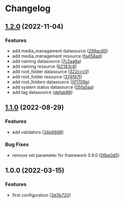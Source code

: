 # Changelog

## [1.2.0](https://github.com/devopsarr/terraform-provider-radarr/compare/v1.1.0...v1.2.0) (2022-11-04)


### Features

* add media_management datasource ([299ac85](https://github.com/devopsarr/terraform-provider-radarr/commit/299ac85241b519fb7a00553608bf23edc2087965))
* add media_management resource ([fa458ad](https://github.com/devopsarr/terraform-provider-radarr/commit/fa458adc50a0cfd0a3206e4aa25c641f79d1e50c))
* add naming datasource ([7c2aa8a](https://github.com/devopsarr/terraform-provider-radarr/commit/7c2aa8a130d4cb877f890b5d2e06a243668f3f47))
* add naming resource ([62183c6](https://github.com/devopsarr/terraform-provider-radarr/commit/62183c6e06b76de87380d2538b174bd7bfc835e6))
* add root_folder datasource ([322ccc0](https://github.com/devopsarr/terraform-provider-radarr/commit/322ccc0a2a2bb426c58249d71f5b50d6193e93c1))
* add root_folder resource ([374f87f](https://github.com/devopsarr/terraform-provider-radarr/commit/374f87f4738fa17fd1feac2630f1fbb1db6b038d))
* add root_folders datasource ([0f1709a](https://github.com/devopsarr/terraform-provider-radarr/commit/0f1709ae59ce11ec99df4ea6a4078d63e2a548ec))
* add system status datasource ([05fa5aa](https://github.com/devopsarr/terraform-provider-radarr/commit/05fa5aa8f1128ca9178c693a7375ad6ce7ed2f1f))
* add tag datasource ([defab86](https://github.com/devopsarr/terraform-provider-radarr/commit/defab8632c25f6bd997e22aa69461247f92566ea))

## [1.1.0](https://github.com/devopsarr/terraform-provider-radarr/compare/v1.0.0...v1.1.0) (2022-08-29)


### Features

* add validators ([34e6668](https://github.com/devopsarr/terraform-provider-radarr/commit/34e666859c874de5b6d3a34788824126ff8519f9))


### Bug Fixes

* remove set parameter for framework 0.9.0 ([0fbe0d5](https://github.com/devopsarr/terraform-provider-radarr/commit/0fbe0d5145a03c97b016d3fb6e6383249fcb44de))

## 1.0.0 (2022-03-15)


### Features

* first configuration ([3d3b720](https://github.com/devopsarr/terraform-provider-radarr/commit/3d3b720ca0d43b640611940f831a724d3f0f7027))
